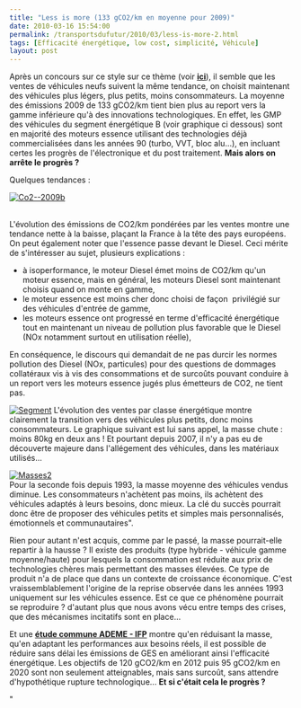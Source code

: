 ```yaml
---
title: "Less is more (133 gCO2/km en moyenne pour 2009)"
date: 2010-03-16 15:54:00
permalink: /transportsdufutur/2010/03/less-is-more-2.html
tags: [Efficacité énergétique, low cost, simplicité, Véhicule]
layout: post
---
```


<p>Après un concours sur ce style sur ce thème (voir <strong><span style="text-decoration: underline"><a href="https://gabrielplassat.github.io/transportsdufutur/2010/02/less-is-more.html" target="_blank">ici</a></span></strong>), il semble que les ventes de véhicules neufs suivent la même tendance, on choisit maintenant des véhicules plus légers, plus petits, moins consommateurs. La moyenne des émissions 2009 de 133 gCO2/km tient bien plus au report vers la gamme inférieure qu'à des innovations technologiques. En effet, les GMP des véhicules du segment énergétique B (voir graphique ci dessous) sont en majorité des moteurs essence utilisant des technologies déjà commercialisées dans les années 90 (turbo, VVT, bloc alu...), en incluant certes les progrès de l'électronique et du post traitement. <strong>Mais alors on arrête le progrès ?</strong></p> <p>Quelques tendances :</p> <p><a href="https://gabrielplassat.github.io/transportsdufutur/wp-content/uploads/sites/6/old/6a0120a66d2ad4970b01310f2fa057970c-pi.gif" rel="lightbox"><img alt="Co2--2009b" border="0" class="asset asset-image at-xid-6a0120a66d2ad4970b01310f2fa057970c " src="/wp-content/uploads/sites/6/old/6a0120a66d2ad4970b01310f2fa057970c-320pi.gif" title="Co2--2009b" /></a>  </p>   <!--more--> <br />L'évolution des émissions de CO2/km pondérées par les ventes montre une tendance nette à la baisse, plaçant la France à la tête des pays européens. On peut également noter que l'essence passe devant le Diesel. Ceci mérite de s'intéresser au sujet, plusieurs explications : <ul> <li> <div>à isoperformance, le moteur Diesel émet moins de CO2/km qu'un moteur essence, mais en général, les moteurs Diesel sont maintenant choisis quand on monte en gamme,</div> <li> <div>le moteur essence est moins cher donc choisi de façon  privilégié sur des véhicules d'entrée de gamme,</div> <li> <div>les moteurs essence ont progressé en terme d'efficacité énergétique tout en maintenant un niveau de pollution plus favorable que le Diesel (NOx notamment surtout en utilisation réelle),</div></li> </li></li></ul> <p>En conséquence, le discours qui demandait de ne pas durcir les normes pollution des Diesel (NOx, particules) pour des questions de dommages collatéraux vis à vis des consommations et de surcoûts pouvant conduire à un report vers les moteurs essence jugés plus émetteurs de CO2, ne tient pas.</p> <p><a href="https://gabrielplassat.github.io/transportsdufutur/wp-content/uploads/sites/6/old/6a0120a66d2ad4970b0120a8c8dd02970b-pi.gif" rel="lightbox"><img alt="Segment" border="0" class="asset asset-image at-xid-6a0120a66d2ad4970b0120a8c8dd02970b " src="/wp-content/uploads/sites/6/old/6a0120a66d2ad4970b0120a8c8dd02970b-320pi.gif" title="Segment" /></a> L'évolution des ventes par classe énergétique montre clairement la transition vers des véhicules plus petits, donc moins consommateurs. Le graphique suivant est lui sans appel, la masse chute : moins 80kg en deux ans ! Et pourtant depuis 2007, il n'y a pas eu de découverte majeure dans l'allégement des véhicules, dans les matériaux utilisés...</p> <p><a href="https://gabrielplassat.github.io/transportsdufutur/wp-content/uploads/sites/6/old/6a0120a66d2ad4970b0120a94217a7970b-pi.gif" rel="lightbox"><img alt="Masses2" border="0" class="asset asset-image at-xid-6a0120a66d2ad4970b0120a94217a7970b " src="/wp-content/uploads/sites/6/old/6a0120a66d2ad4970b0120a94217a7970b-320pi.gif" title="Masses2" /></a> <br />Pour la seconde fois depuis 1993, la masse moyenne des véhicules vendus diminue. Les consommateurs n'achètent pas moins, ils achètent des véhicules adaptés à leurs besoins, donc mieux. La clé du succès pourrait donc être de proposer des véhicules petits et simples mais personnalisés, émotionnels et communautaires".</p> <p>Rien pour autant n'est acquis, comme par le passé, la masse pourrait-elle repartir à la hausse ? Il existe des produits (type hybride - véhicule gamme moyenne/haute) pour lesquels la consommation est réduite aux prix de technologies chères mais permettant des masses élevées. Ce type de produit n'a de place que dans un contexte de croissance économique. C'est vraissemblablement l'origine de la reprise observée dans les années 1993 uniquement sur les véhicules essence. Est ce que ce phénomène pourrait se reproduire ? d'autant plus que nous avons vécu entre temps des crises, que des mécanismes incitatifs sont en place...</p> <p>Et une <strong><span style=""text-decoration: underline""><a href=""http://docs.google.com/fileview?id=0B-0CzLRVt-K9MjNkMGYxOWUtMThhNy00ZThmLThjNWYtNTFjOWZhZjRhYWE4&hl=en"" target=""_blank"">étude commune ADEME - IFP</a></span></strong> montre qu'en réduisant la masse, qu'en adaptant les performances aux besoins réels, il est possible de réduire sans délai les émissions de GES en améliorant ainsi l'efficacité énergétique. Les objectifs de 120 gCO2/km en 2012 puis 95 gCO2/km en 2020 sont non seulement atteignables, mais sans surcoût, sans attendre d'hypothétique rupture technologique... <strong>Et si c'était cela le progrès ?</strong></p> <p></p> <p></p> <p></p> <p></p>"

